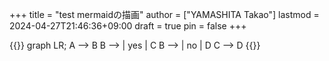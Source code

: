 +++
title = "test mermaidの描画"
author = ["YAMASHITA Takao"]
lastmod = 2024-04-27T21:46:36+09:00
draft = true
pin = false
+++

{{<mermaid>}}
graph LR;
  A --> B
  B --> | yes | C
  B --> | no  | D
  C --> D
{{</mermaid>}}
